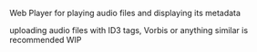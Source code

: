 Web Player for playing audio files and displaying its metadata

uploading audio files with ID3 tags, Vorbis or anything similar is recommended
WIP

